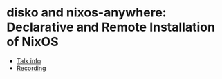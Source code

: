 # disko and nixos-anywhere: Declarative and Remote Installation of NixOS

* [Talk info](https://talks.nixcon.org/nixcon-2023/talk/8QMELJ/)
* [Recording](https://media.ccc.de/v/nixcon-2023-35975-disko-and-nixos-anywhere-declarative-and-remote-installation-of-nixos)
